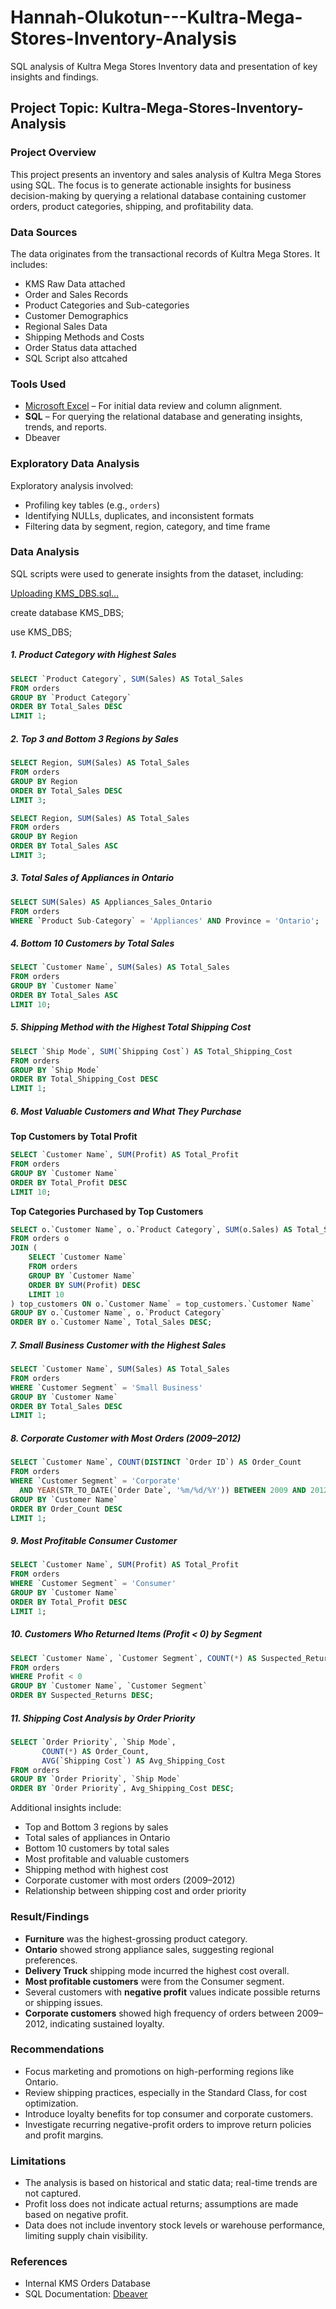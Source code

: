 # Hannah-Olukotun---Kultra-Mega-Stores-Inventory-Analysis

SQL analysis of Kultra Mega Stores Inventory data and presentation of key insights and findings.  

## Project Topic: Kultra-Mega-Stores-Inventory-Analysis

### Project Overview
This project presents an inventory and sales analysis of Kultra Mega Stores using SQL. The focus is to generate actionable insights for business decision-making by querying a relational database containing customer orders, product categories, shipping, and profitability data.

### Data Sources
The data originates from the transactional records of Kultra Mega Stores. It includes:
- KMS Raw Data attached
 - Order and Sales Records
 - Product Categories and Sub-categories
 - Customer Demographics
  - Regional Sales Data
 - Shipping Methods and Costs
- Order Status data attached
- SQL Script also attcahed 


### Tools Used
- [Microsoft Excel](https://www.microsoft.com/en-gb/microsoft-365/excel) – For initial data review and column alignment.
- **SQL** – For querying the relational database and generating insights, trends, and reports.
- Dbeaver

### Exploratory Data Analysis
Exploratory analysis involved:
- Profiling key tables (e.g., `orders`)
- Identifying NULLs, duplicates, and inconsistent formats
- Filtering data by segment, region, category, and time frame


### Data Analysis
SQL scripts were used to generate insights from the dataset, including:

[Uploading KMS_DBS.sql…]()

create database KMS_DBS;

use KMS_DBS;

 ##### 1. **Product Category with Highest Sales**

```sql
SELECT `Product Category`, SUM(Sales) AS Total_Sales
FROM orders
GROUP BY `Product Category`
ORDER BY Total_Sales DESC
LIMIT 1;
```

##### 2. Top 3 and Bottom 3 Regions by Sales

```sql
SELECT Region, SUM(Sales) AS Total_Sales
FROM orders
GROUP BY Region
ORDER BY Total_Sales DESC
LIMIT 3;

SELECT Region, SUM(Sales) AS Total_Sales
FROM orders
GROUP BY Region
ORDER BY Total_Sales ASC
LIMIT 3;
```

##### 3. Total Sales of Appliances in Ontario

```sql
SELECT SUM(Sales) AS Appliances_Sales_Ontario
FROM orders
WHERE `Product Sub-Category` = 'Appliances' AND Province = 'Ontario';
```

##### 4. Bottom 10 Customers by Total Sales

```sql
SELECT `Customer Name`, SUM(Sales) AS Total_Sales
FROM orders
GROUP BY `Customer Name`
ORDER BY Total_Sales ASC
LIMIT 10;
```

##### 5. Shipping Method with the Highest Total Shipping Cost

```sql
SELECT `Ship Mode`, SUM(`Shipping Cost`) AS Total_Shipping_Cost
FROM orders
GROUP BY `Ship Mode`
ORDER BY Total_Shipping_Cost DESC
LIMIT 1;
```

##### 6. Most Valuable Customers and What They Purchase

**Top Customers by Total Profit**

```sql
SELECT `Customer Name`, SUM(Profit) AS Total_Profit
FROM orders
GROUP BY `Customer Name`
ORDER BY Total_Profit DESC
LIMIT 10;
```

**Top Categories Purchased by Top Customers**

```sql
SELECT o.`Customer Name`, o.`Product Category`, SUM(o.Sales) AS Total_Sales
FROM orders o
JOIN (
    SELECT `Customer Name`
    FROM orders
    GROUP BY `Customer Name`
    ORDER BY SUM(Profit) DESC
    LIMIT 10
) top_customers ON o.`Customer Name` = top_customers.`Customer Name`
GROUP BY o.`Customer Name`, o.`Product Category`
ORDER BY o.`Customer Name`, Total_Sales DESC;
```

##### 7. Small Business Customer with the Highest Sales

```sql
SELECT `Customer Name`, SUM(Sales) AS Total_Sales
FROM orders
WHERE `Customer Segment` = 'Small Business'
GROUP BY `Customer Name`
ORDER BY Total_Sales DESC
LIMIT 1;
```

##### 8. Corporate Customer with Most Orders (2009–2012)

```sql
SELECT `Customer Name`, COUNT(DISTINCT `Order ID`) AS Order_Count
FROM orders
WHERE `Customer Segment` = 'Corporate'
  AND YEAR(STR_TO_DATE(`Order Date`, '%m/%d/%Y')) BETWEEN 2009 AND 2012
GROUP BY `Customer Name`
ORDER BY Order_Count DESC
LIMIT 1;
```

##### 9. Most Profitable Consumer Customer

```sql
SELECT `Customer Name`, SUM(Profit) AS Total_Profit
FROM orders
WHERE `Customer Segment` = 'Consumer'
GROUP BY `Customer Name`
ORDER BY Total_Profit DESC
LIMIT 1;
```

##### 10. Customers Who Returned Items (Profit < 0) by Segment

```sql
SELECT `Customer Name`, `Customer Segment`, COUNT(*) AS Suspected_Returns
FROM orders
WHERE Profit < 0
GROUP BY `Customer Name`, `Customer Segment`
ORDER BY Suspected_Returns DESC;
```

##### 11. Shipping Cost Analysis by Order Priority

```sql
SELECT `Order Priority`, `Ship Mode`, 
       COUNT(*) AS Order_Count,
       AVG(`Shipping Cost`) AS Avg_Shipping_Cost
FROM orders
GROUP BY `Order Priority`, `Ship Mode`
ORDER BY `Order Priority`, Avg_Shipping_Cost DESC;
```

Additional insights include:
- Top and Bottom 3 regions by sales
- Total sales of appliances in Ontario
- Bottom 10 customers by total sales
- Most profitable and valuable customers
- Shipping method with highest cost
- Corporate customer with most orders (2009–2012)
- Relationship between shipping cost and order priority

### Result/Findings
- **Furniture** was the highest-grossing product category.
- **Ontario** showed strong appliance sales, suggesting regional preferences.
- **Delivery Truck** shipping mode incurred the highest cost overall.
- **Most profitable customers** were from the Consumer segment.
- Several customers with **negative profit** values indicate possible returns or shipping issues.
- **Corporate customers** showed high frequency of orders between 2009–2012, indicating sustained loyalty.

### Recommendations
- Focus marketing and promotions on high-performing regions like Ontario.
- Review shipping practices, especially in the Standard Class, for cost optimization.
- Introduce loyalty benefits for top consumer and corporate customers.
- Investigate recurring negative-profit orders to improve return policies and profit margins.

### Limitations
- The analysis is based on historical and static data; real-time trends are not captured.
- Profit loss does not indicate actual returns; assumptions are made based on negative profit.
- Data does not include inventory stock levels or warehouse performance, limiting supply chain visibility.

### References
- Internal KMS Orders Database
- SQL Documentation: [Dbeaver](https://dbeaver.io/download/)
